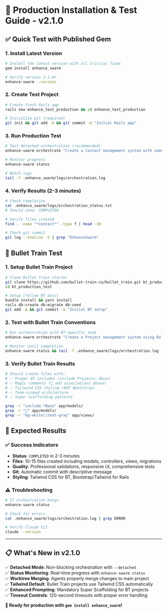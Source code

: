 # 🚀 Production Installation & Test Guide - v2.1.0

## ✅ Quick Test with Published Gem

### 1. Install Latest Version
```bash
# Install the latest version with all critical fixes
gem install enhance_swarm

# Verify version 2.1.0+
enhance-swarm --version
```

### 2. Create Test Project
```bash
# Create fresh Rails app
rails new enhance_test_production && cd enhance_test_production

# Initialize git (required)
git init && git add -A && git commit -m "Initial Rails app"
```

### 3. Run Production Test
```bash
# Test detached orchestration (recommended)
enhance-swarm orchestrate "Create a Contact management system with name, email, phone, company fields and full CRUD operations" --detached

# Monitor progress
enhance-swarm status

# Watch logs
tail -f .enhance_swarm/logs/orchestration.log
```

### 4. Verify Results (2-3 minutes)
```bash
# Check completion
cat .enhance_swarm/logs/orchestration_status.txt
# Should show: COMPLETED

# Verify files created
find . -name "*contact*" -type f | head -10

# Check git commit
git log --oneline -5 | grep "EnhanceSwarm"
```

## 🚅 Bullet Train Test

### 1. Setup Bullet Train Project
```bash
# Clone Bullet Train starter
git clone https://github.com/bullet-train-co/bullet_train.git bt_production_test
cd bt_production_test

# Setup (follow BT docs)
bundle install && yarn install
rails db:create db:migrate db:seed
git add -A && git commit -m "Initial BT setup"
```

### 2. Test with Bullet Train Conventions
```bash
# Run orchestration with BT-specific task
enhance-swarm orchestrate "Create a Project management system using Bullet Train Super Scaffolding with title, description, status, due_date fields" --detached

# Monitor until completion
enhance-swarm status && tail -f .enhance_swarm/logs/orchestration.log
```

### 3. Verify Bullet Train Results
```bash
# Should create files with:
# ✅ Proper BT includes (include Projects::Base)
# ✅ Magic comments (🚅 add associations above)
# ✅ Tailwind CSS styling (NOT Bootstrap)
# ✅ Team-scoped architecture
# ✅ Super Scaffolding patterns

grep -r "include.*Base" app/models/
grep -r "🚅" app/models/
grep -r "bg-white\|text-gray" app/views/
```

## 🎯 Expected Results

### ✅ Success Indicators
- **Status**: `COMPLETED` in 2-3 minutes
- **Files**: 10-15 files created including models, controllers, views, migrations
- **Quality**: Professional validations, responsive UI, comprehensive tests
- **Git**: Automatic commit with descriptive message
- **Styling**: Tailwind CSS for BT, Bootstrap/Tailwind for Rails

### ⚠️ Troubleshooting
```bash
# If orchestration hangs
enhance-swarm status

# Check for errors
cat .enhance_swarm/logs/orchestration.log | grep ERROR

# Verify Claude CLI
claude --version
```

---

## 📋 What's New in v2.1.0

✅ **Detached Mode**: Non-blocking orchestration with `--detached`  
✅ **Status Monitoring**: Real-time progress with `enhance-swarm status`  
✅ **Worktree Merging**: Agents properly merge changes to main project  
✅ **Tailwind Default**: Bullet Train projects use Tailwind CSS automatically  
✅ **Enhanced Prompting**: Mandatory Super Scaffolding for BT projects  
✅ **Timeout Controls**: 120-second timeouts with proper error handling  

**🚀 Ready for production with `gem install enhance_swarm`!**